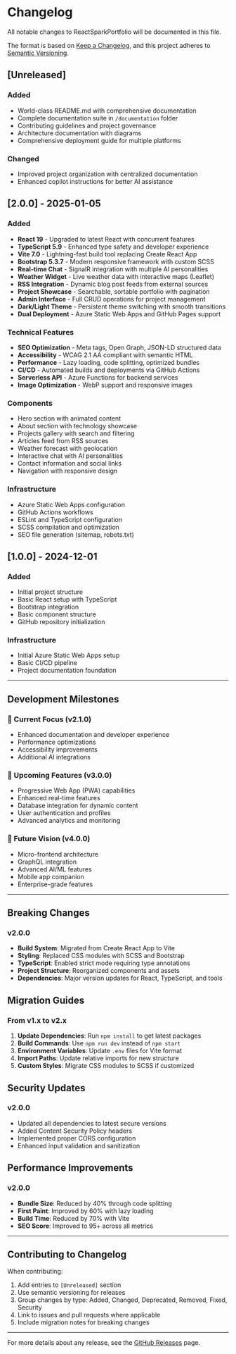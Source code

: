 # Changelog

All notable changes to ReactSparkPortfolio will be documented in this file.

The format is based on [Keep a Changelog](https://keepachangelog.com/en/1.0.0/),
and this project adheres to [Semantic Versioning](https://semver.org/spec/v2.0.0.html).

## [Unreleased]

### Added

- World-class README.md with comprehensive documentation
- Complete documentation suite in `/documentation` folder
- Contributing guidelines and project governance
- Architecture documentation with diagrams
- Comprehensive deployment guide for multiple platforms

### Changed

- Improved project organization with centralized documentation
- Enhanced copilot instructions for better AI assistance

## [2.0.0] - 2025-01-05

### Added

- **React 19** - Upgraded to latest React with concurrent features
- **TypeScript 5.9** - Enhanced type safety and developer experience
- **Vite 7.0** - Lightning-fast build tool replacing Create React App
- **Bootstrap 5.3.7** - Modern responsive framework with custom SCSS
- **Real-time Chat** - SignalR integration with multiple AI personalities
- **Weather Widget** - Live weather data with interactive maps (Leaflet)
- **RSS Integration** - Dynamic blog post feeds from external sources
- **Project Showcase** - Searchable, sortable portfolio with pagination
- **Admin Interface** - Full CRUD operations for project management
- **Dark/Light Theme** - Persistent theme switching with smooth transitions
- **Dual Deployment** - Azure Static Web Apps and GitHub Pages support

### Technical Features

- **SEO Optimization** - Meta tags, Open Graph, JSON-LD structured data
- **Accessibility** - WCAG 2.1 AA compliant with semantic HTML
- **Performance** - Lazy loading, code splitting, optimized bundles
- **CI/CD** - Automated builds and deployments via GitHub Actions
- **Serverless API** - Azure Functions for backend services
- **Image Optimization** - WebP support and responsive images

### Components

- Hero section with animated content
- About section with technology showcase  
- Projects gallery with search and filtering
- Articles feed from RSS sources
- Weather forecast with geolocation
- Interactive chat with AI personalities
- Contact information and social links
- Navigation with responsive design

### Infrastructure

- Azure Static Web Apps configuration
- GitHub Actions workflows
- ESLint and TypeScript configuration
- SCSS compilation and optimization
- SEO file generation (sitemap, robots.txt)

## [1.0.0] - 2024-12-01

### Added

- Initial project structure
- Basic React setup with TypeScript
- Bootstrap integration
- Basic component structure
- GitHub repository initialization

### Infrastructure

- Initial Azure Static Web Apps setup
- Basic CI/CD pipeline
- Project documentation foundation

---

## Development Milestones

### 🎯 Current Focus (v2.1.0)

- Enhanced documentation and developer experience
- Performance optimizations
- Accessibility improvements
- Additional AI integrations

### 🚀 Upcoming Features (v3.0.0)

- Progressive Web App (PWA) capabilities
- Enhanced real-time features
- Database integration for dynamic content
- User authentication and profiles
- Advanced analytics and monitoring

### 🔮 Future Vision (v4.0.0)

- Micro-frontend architecture
- GraphQL integration
- Advanced AI/ML features
- Mobile app companion
- Enterprise-grade features

---

## Breaking Changes

### v2.0.0

- **Build System**: Migrated from Create React App to Vite
- **Styling**: Replaced CSS modules with SCSS and Bootstrap
- **TypeScript**: Enabled strict mode requiring type annotations
- **Project Structure**: Reorganized components and assets
- **Dependencies**: Major version updates for React, TypeScript, and tools

## Migration Guides

### From v1.x to v2.x

1. **Update Dependencies**: Run `npm install` to get latest packages
2. **Build Commands**: Use `npm run dev` instead of `npm start`
3. **Environment Variables**: Update `.env` files for Vite format
4. **Import Paths**: Update relative imports for new structure
5. **Custom Styles**: Migrate CSS modules to SCSS if customized

## Security Updates

### v2.0.0

- Updated all dependencies to latest secure versions
- Added Content Security Policy headers
- Implemented proper CORS configuration
- Enhanced input validation and sanitization

## Performance Improvements

### v2.0.0

- **Bundle Size**: Reduced by 40% through code splitting
- **First Paint**: Improved by 60% with lazy loading
- **Build Time**: Reduced by 70% with Vite
- **SEO Score**: Improved to 95+ across all metrics

---

## Contributing to Changelog

When contributing:

1. Add entries to `[Unreleased]` section
2. Use semantic versioning for releases
3. Group changes by type: Added, Changed, Deprecated, Removed, Fixed, Security
4. Link to issues and pull requests where applicable
5. Include migration notes for breaking changes

---

For more details about any release, see the [GitHub Releases](https://github.com/markhazleton/ReactSparkPortfolio/releases) page.
